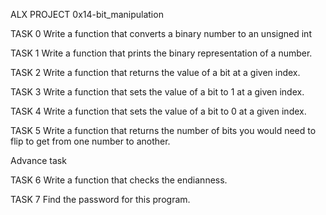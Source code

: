 ALX PROJECT
0x14-bit_manipulation

TASK 0
Write a function that converts a binary number to an unsigned int

TASK 1
Write a function that prints the binary representation of a number.

TASK 2
Write a function that returns the value of a bit at a given index.

TASK 3
Write a function that sets the value of a bit to 1 at a given index.

TASK 4
Write a function that sets the value of a bit to 0 at a given index.

TASK 5
Write a function that returns the number of bits you would need to flip to get from one number to another.

Advance task

TASK 6
Write a function that checks the endianness.

TASK 7
Find the password for this program.
